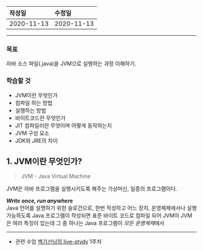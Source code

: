 |작성일|수정일|
|:----|:----|
|2020-11-13|2020-11-13|

--------

### 목표

자바 소스 파일(.java)을 JVM으로 실행하는 과정 이해하기.

### 학습할 것
- JVM이란 무엇인가
- 컴파일 하는 방법
- 실행하는 방법
- 바이트코드란 무엇인가
- JIT 컴파일러란 무엇이며 어떻게 동작하는지
- JVM 구성 요소
- JDK와 JRE의 차이

## 1. JVM이란 무엇인가?

> JVM - Java Virtual Machine

JVM은 자바 프로그램을 실행시키도록 해주는 가상머신, 일종의 프로그램이다.<br>

***Write once, run anywhere***<br>
Java 언어를 설명하기 위한 슬로건으로, 한번 작성하고 어느 장치, 운영체제에서나 실행 가능하도록 
Java 프로그램이 작성되면 표준 바이트 코드로 컴파일 되어 JVM이 
JVM은 여러 특징이 있는데 그 중 하나는 Java 프로그램이 *모든 운영체제*에서 

<hr>

- 관련 수업
[백기선님의 live-stydy](https://github.com/whiteship/live-study/issues) 1주차
